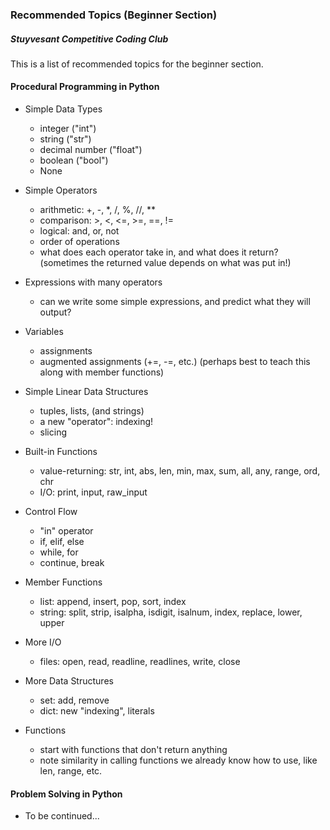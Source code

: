 ### Recommended Topics (Beginner Section)
##### Stuyvesant Competitive Coding Club

This is a list of recommended topics for the beginner section.

#### Procedural Programming in Python

- Simple Data Types
	- integer ("int")
	- string ("str")
	- decimal number ("float")
	- boolean ("bool")
	- None

- Simple Operators
	- arithmetic: +, -, \*, /, %, //, \*\*
	- comparison: >, <, <=, >=, ==, !=
	- logical: and, or, not
	- order of operations
	- what does each operator take in, and what does it return? (sometimes the returned value depends on what was put in!)

- Expressions with many operators
	- can we write some simple expressions, and predict what they will output?

- Variables
	- assignments
	- augmented assignments (+=, -=, etc.) (perhaps best to teach this along with member functions)

- Simple Linear Data Structures
	- tuples, lists, (and strings)
	- a new "operator": indexing!
	- slicing

- Built-in Functions
	- value-returning: str, int, abs, len, min, max, sum, all, any, range, ord, chr
	- I/O: print, input, raw_input

- Control Flow
	- "in" operator
	- if, elif, else
	- while, for
	- continue, break

- Member Functions
	- list: append, insert, pop, sort, index
	- string: split, strip, isalpha, isdigit, isalnum, index, replace, lower, upper

- More I/O
	- files: open, read, readline, readlines, write, close

- More Data Structures
	- set: add, remove
	- dict: new "indexing", literals

- Functions
	- start with functions that don't return anything
	- note similarity in calling functions we already know how to use, like len, range, etc.

#### Problem Solving in Python

- To be continued...